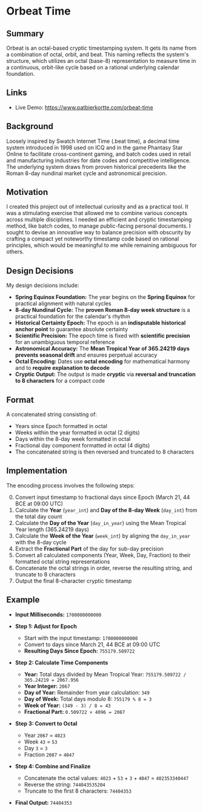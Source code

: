 # Orbeat Time

## Summary

Orbeat is an octal-based cryptic timestamping system. It gets its name from a combination of octal, orbit, and beat. This naming reflects the system's structure, which utilizes an octal (base-8) representation to measure time in a continuous, orbit-like cycle based on a rational underlying calendar foundation.

## Links
- Live Demo: https://www.patbierkortte.com/orbeat-time

## Background

Loosely inspired by Swatch Internet Time (.beat time), a decimal time system introduced in 1998 used on ICQ and in the game Phantasy Star Online to facilitate cross-continent gaming, and batch codes used in retail and manufacturing industries for date codes and competitive intelligence. The underlying system draws from proven historical precedents like the Roman 8-day nundinal market cycle and astronomical precision.

## Motivation

I created this project out of intellectual curiosity and as a practical tool. It was a stimulating exercise that allowed me to combine various concepts across multiple disciplines. I needed an efficient and cryptic timestamping method, like batch codes, to manage public-facing personal documents. I sought to devise an innovative way to balance precision with obscurity by crafting a compact yet noteworthy timestamp code based on rational principles, which would be meaningful to me while remaining ambiguous for others.

## Design Decisions

My design decisions include:

-   **Spring Equinox Foundation:** The year begins on the **Spring Equinox** for practical alignment with natural cycles
-   **8-day Nundinal Cycle:** The **proven Roman 8-day week structure** is a practical foundation for the calendar's rhythm
-   **Historical Certainty Epoch:** The epoch is an **indisputable historical anchor point** to guarantee absolute certainty
-   **Scientific Precision:** The epoch time is fixed with **scientific precision** for an unambiguous temporal reference
-   **Astronomical Accuracy:** The **Mean Tropical Year of 365.24219 days prevents seasonal drift** and ensures perpetual accuracy
-   **Octal Encoding:** Dates use **octal encoding** for mathematical harmony and to **require explanation to decode**
-   **Cryptic Output:** The output is made **cryptic** via **reversal and truncation to 8 characters** for a compact code

## Format

A concatenated string consisting of:
- Years since Epoch formatted in octal
- Weeks within the year formatted in octal (2 digits)
- Days within the 8-day week formatted in octal
- Fractional day component formatted in octal (4 digits)
- The concatenated string is then reversed and truncated to 8 characters

## Implementation

The encoding process involves the following steps:

0. Convert input timestamp to fractional days since Epoch (March 21, 44 BCE at 09:00 UTC)
1. Calculate the **Year** (`year_int`) and **Day of the 8-day Week** (`day_int`) from the total day count
2. Calculate the **Day of the Year** (`day_in_year`) using the Mean Tropical Year length (365.24219 days)
3. Calculate the **Week of the Year** (`week_int`) by aligning the `day_in_year` with the 8-day cycle
4. Extract the **Fractional Part** of the day for sub-day precision
5. Convert all calculated components (Year, Week, Day, Fraction) to their formatted octal string representations
6. Concatenate the octal strings in order, reverse the resulting string, and truncate to 8 characters
7. Output the final 8-character cryptic timestamp

## Example

- **Input Milliseconds:** `1700000000000`

- **Step 1: Adjust for Epoch**
  - Start with the input timestamp: `1700000000000`
  - Convert to days since March 21, 44 BCE at 09:00 UTC
  - **Resulting Days Since Epoch:** `755179.509722`

- **Step 2: Calculate Time Components**
  - **Year:** Total days divided by Mean Tropical Year: `755179.509722 / 365.24219 = 2067.956`
  - **Year Integer:** `2067`
  - **Day of Year:** Remainder from year calculation: `349`
  - **Day of Week:** Total days modulo 8: `755179 % 8 = 3`
  - **Week of Year:** `(349 - 3) / 8 = 43`
  - **Fractional Part:** `0.509722 × 4096 = 2087`

- **Step 3: Convert to Octal**
  - Year `2067` = `4023`
  - Week `43` = `53`
  - Day `3` = `3`
  - Fraction `2087` = `4047`

- **Step 4: Combine and Finalize**
  - Concatenate the octal values: `4023` + `53` + `3` + `4047` = `402353340447`
  - Reverse the string: `744043535204`
  - Truncate to the first 8 characters: `74404353`

- **Final Output:** `74404353`
